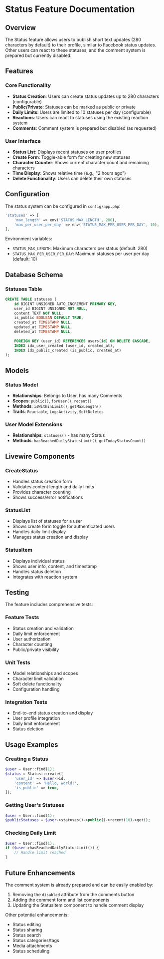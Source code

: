 # Status Feature Documentation

## Overview

The Status feature allows users to publish short text updates (280 characters by default) to their profile, similar to Facebook status updates. Other users can react to these statuses, and the comment system is prepared but currently disabled.

## Features

### Core Functionality
- **Status Creation**: Users can create status updates up to 280 characters (configurable)
- **Public/Private**: Statuses can be marked as public or private
- **Daily Limits**: Users are limited to 10 statuses per day (configurable)
- **Reactions**: Users can react to statuses using the existing reaction system
- **Comments**: Comment system is prepared but disabled (as requested)

### User Interface
- **Status List**: Displays recent statuses on user profiles
- **Create Form**: Toggle-able form for creating new statuses
- **Character Counter**: Shows current character count and remaining characters
- **Time Display**: Shows relative time (e.g., "2 hours ago")
- **Delete Functionality**: Users can delete their own statuses

## Configuration

The status system can be configured in `config/app.php`:

```php
'statuses' => [
    'max_length' => env('STATUS_MAX_LENGTH', 280),
    'max_per_user_per_day' => env('STATUS_MAX_PER_USER_PER_DAY', 10),
],
```

Environment variables:
- `STATUS_MAX_LENGTH`: Maximum characters per status (default: 280)
- `STATUS_MAX_PER_USER_PER_DAY`: Maximum statuses per user per day (default: 10)

## Database Schema

### Statuses Table
```sql
CREATE TABLE statuses (
    id BIGINT UNSIGNED AUTO_INCREMENT PRIMARY KEY,
    user_id BIGINT UNSIGNED NOT NULL,
    content TEXT NOT NULL,
    is_public BOOLEAN DEFAULT TRUE,
    created_at TIMESTAMP NULL,
    updated_at TIMESTAMP NULL,
    deleted_at TIMESTAMP NULL,
    
    FOREIGN KEY (user_id) REFERENCES users(id) ON DELETE CASCADE,
    INDEX idx_user_created (user_id, created_at),
    INDEX idx_public_created (is_public, created_at)
);
```

## Models

### Status Model
- **Relationships**: Belongs to User, has many Comments
- **Scopes**: `public()`, `forUser()`, `recent()`
- **Methods**: `isWithinLimit()`, `getMaxLength()`
- **Traits**: `Reactable`, `LogsActivity`, `SoftDeletes`

### User Model Extensions
- **Relationships**: `statuses()` - has many Status
- **Methods**: `hasReachedDailyStatusLimit()`, `getTodayStatusCount()`

## Livewire Components

### CreateStatus
- Handles status creation form
- Validates content length and daily limits
- Provides character counting
- Shows success/error notifications

### StatusList
- Displays list of statuses for a user
- Shows create form toggle for authenticated users
- Handles daily limit display
- Manages status creation and display

### StatusItem
- Displays individual status
- Shows user info, content, and timestamp
- Handles status deletion
- Integrates with reaction system

## Testing

The feature includes comprehensive tests:

### Feature Tests
- Status creation and validation
- Daily limit enforcement
- User authorization
- Character counting
- Public/private visibility

### Unit Tests
- Model relationships and scopes
- Character limit validation
- Soft delete functionality
- Configuration handling

### Integration Tests
- End-to-end status creation and display
- User profile integration
- Daily limit enforcement
- Status deletion

## Usage Examples

### Creating a Status
```php
$user = User::find(1);
$status = Status::create([
    'user_id' => $user->id,
    'content' => 'Hello, world!',
    'is_public' => true,
]);
```

### Getting User's Statuses
```php
$user = User::find(1);
$publicStatuses = $user->statuses()->public()->recent(10)->get();
```

### Checking Daily Limit
```php
$user = User::find(1);
if ($user->hasReachedDailyStatusLimit()) {
    // Handle limit reached
}
```

## Future Enhancements

The comment system is already prepared and can be easily enabled by:
1. Removing the `disabled` attribute from the comments button
2. Adding the comment form and list components
3. Updating the StatusItem component to handle comment display

Other potential enhancements:
- Status editing
- Status sharing
- Status search
- Status categories/tags
- Media attachments
- Status scheduling